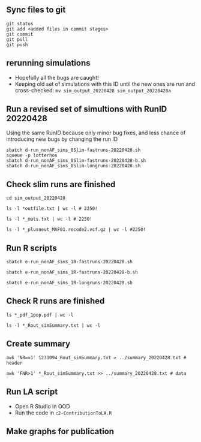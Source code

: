 ## Sync files to git
```
git status
git add <added files in commit stages>
git commit
git pull
git push
```


## rerunning simulations

* Hopefully all the bugs are caught!
* Keeping old set of simulations with this ID until the new ones are run and cross-checked:
`mv sim_output_20220428 sim_output_20220428a`

## Run a revised set of simultions with RunID 20220428

Using the same RunID because only minor bug fixes, and less chance of introducing new bugs by changing the run ID

```
sbatch d-run_nonAF_sims_0Slim-fastruns-20220428.sh
squeue -p lotterhos
sbatch d-run_nonAF_sims_0Slim-fastruns-20220428-b.sh
sbatch d-run_nonAF_sims_0Slim-longruns-20220428.sh
```

## Check slim runs are finished

```
cd sim_output_20220428

ls -l *outfile.txt | wc -l # 2250!

ls -l *_muts.txt | wc -l # 2250!

ls -l *_plusneut_MAF01.recode2.vcf.gz | wc -l #2250!
```

## Run R scripts

```
sbatch e-run_nonAF_sims_1R-fastruns-20220428.sh

sbatch e-run_nonAF_sims_1R-fastruns-20220428-b.sh

sbatch e-run_nonAF_sims_1R-longruns-20220428.sh
```

## Check R runs are finished
```
ls *_pdf_1pop.pdf | wc -l

ls -l *_Rout_simSummary.txt | wc -l
```

## Create summary
```
awk 'NR==1' 1231094_Rout_simSummary.txt > ../summary_20220428.txt # header

awk 'FNR>1' *_Rout_simSummary.txt >> ../summary_20220428.txt # data
```

## Run LA script
* Open R Studio in OOD
* Run the code in `c2-ContributionToLA.R`

## Make graphs for publication
